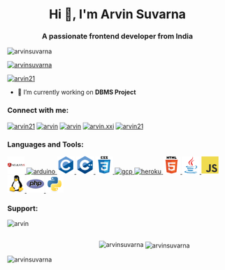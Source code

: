 <h1 align="center">Hi 👋, I'm Arvin Suvarna</h1>
<h3 align="center">A passionate frontend developer from India</h3>

<p align="left"> <img src="https://komarev.com/ghpvc/?username=arvinsuvarna&label=Profile%20views&color=0e75b6&style=flat" alt="arvinsuvarna" /> </p>

<p align="left"> <a href="https://github.com/ryo-ma/github-profile-trophy"><img src="https://github-profile-trophy.vercel.app/?username=arvinsuvarna" alt="arvinsuvarna" /></a> </p>

<p align="left"> <a href="https://twitter.com/arvin21" target="blank"><img src="https://img.shields.io/twitter/follow/arvin21?logo=twitter&style=for-the-badge" alt="arvin21" /></a> </p>

- 🔭 I’m currently working on **DBMS Project**

<h3 align="left">Connect with me:</h3>
<p align="left">
<a href="https://twitter.com/arvin21" target="blank"><img align="center" src="https://raw.githubusercontent.com/rahuldkjain/github-profile-readme-generator/master/src/images/icons/Social/twitter.svg" alt="arvin21" height="30" width="40" /></a>
<a href="https://linkedin.com/in/arvin" target="blank"><img align="center" src="https://raw.githubusercontent.com/rahuldkjain/github-profile-readme-generator/master/src/images/icons/Social/linked-in-alt.svg" alt="arvin" height="30" width="40" /></a>
<a href="https://fb.com/arvin" target="blank"><img align="center" src="https://raw.githubusercontent.com/rahuldkjain/github-profile-readme-generator/master/src/images/icons/Social/facebook.svg" alt="arvin" height="30" width="40" /></a>
<a href="https://instagram.com/arvin.xxi" target="blank"><img align="center" src="https://raw.githubusercontent.com/rahuldkjain/github-profile-readme-generator/master/src/images/icons/Social/instagram.svg" alt="arvin.xxi" height="30" width="40" /></a>
<a href="https://www.codechef.com/users/arvin21" target="blank"><img align="center" src="https://cdn.jsdelivr.net/npm/simple-icons@3.1.0/icons/codechef.svg" alt="arvin21" height="30" width="40" /></a>
</p>

<h3 align="left">Languages and Tools:</h3>
<p align="left"> <a href="https://angular.io" target="_blank" rel="noreferrer"> <img src="https://raw.githubusercontent.com/devicons/devicon/master/icons/angularjs/angularjs-original-wordmark.svg" alt="angularjs" width="40" height="40"/> </a> <a href="https://www.arduino.cc/" target="_blank" rel="noreferrer"> <img src="https://cdn.worldvectorlogo.com/logos/arduino-1.svg" alt="arduino" width="40" height="40"/> </a> <a href="https://www.cprogramming.com/" target="_blank" rel="noreferrer"> <img src="https://raw.githubusercontent.com/devicons/devicon/master/icons/c/c-original.svg" alt="c" width="40" height="40"/> </a> <a href="https://www.w3schools.com/cpp/" target="_blank" rel="noreferrer"> <img src="https://raw.githubusercontent.com/devicons/devicon/master/icons/cplusplus/cplusplus-original.svg" alt="cplusplus" width="40" height="40"/> </a> <a href="https://www.w3schools.com/css/" target="_blank" rel="noreferrer"> <img src="https://raw.githubusercontent.com/devicons/devicon/master/icons/css3/css3-original-wordmark.svg" alt="css3" width="40" height="40"/> </a> <a href="https://cloud.google.com" target="_blank" rel="noreferrer"> <img src="https://www.vectorlogo.zone/logos/google_cloud/google_cloud-icon.svg" alt="gcp" width="40" height="40"/> </a> <a href="https://heroku.com" target="_blank" rel="noreferrer"> <img src="https://www.vectorlogo.zone/logos/heroku/heroku-icon.svg" alt="heroku" width="40" height="40"/> </a> <a href="https://www.w3.org/html/" target="_blank" rel="noreferrer"> <img src="https://raw.githubusercontent.com/devicons/devicon/master/icons/html5/html5-original-wordmark.svg" alt="html5" width="40" height="40"/> </a> <a href="https://www.java.com" target="_blank" rel="noreferrer"> <img src="https://raw.githubusercontent.com/devicons/devicon/master/icons/java/java-original.svg" alt="java" width="40" height="40"/> </a> <a href="https://developer.mozilla.org/en-US/docs/Web/JavaScript" target="_blank" rel="noreferrer"> <img src="https://raw.githubusercontent.com/devicons/devicon/master/icons/javascript/javascript-original.svg" alt="javascript" width="40" height="40"/> </a> <a href="https://www.linux.org/" target="_blank" rel="noreferrer"> <img src="https://raw.githubusercontent.com/devicons/devicon/master/icons/linux/linux-original.svg" alt="linux" width="40" height="40"/> </a> <a href="https://www.php.net" target="_blank" rel="noreferrer"> <img src="https://raw.githubusercontent.com/devicons/devicon/master/icons/php/php-original.svg" alt="php" width="40" height="40"/> </a> <a href="https://www.python.org" target="_blank" rel="noreferrer"> <img src="https://raw.githubusercontent.com/devicons/devicon/master/icons/python/python-original.svg" alt="python" width="40" height="40"/> </a> </p>

<h3 align="left">Support:</h3>
<p><a href="https://www.buymeacoffee.com/arvin"> <img align="left" src="https://cdn.buymeacoffee.com/buttons/v2/default-yellow.png" height="50" width="210" alt="arvin" /></a></p><br><br>

<p><img align="left" src="https://github-readme-stats.vercel.app/api/top-langs?username=arvinsuvarna&show_icons=true&locale=en&layout=compact" alt="arvinsuvarna" /></p>

<p>&nbsp;<img align="center" src="https://github-readme-stats.vercel.app/api?username=arvinsuvarna&show_icons=true&locale=en" alt="arvinsuvarna" /></p>

<p><img align="center" src="https://github-readme-streak-stats.herokuapp.com/?user=arvinsuvarna&" alt="arvinsuvarna" /></p>
